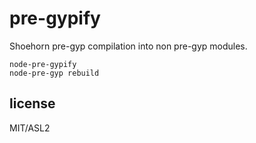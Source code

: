 # pre-gypify

Shoehorn pre-gyp compilation into non pre-gyp modules.

```
node-pre-gypify
node-pre-gyp rebuild
```

## license

MIT/ASL2
